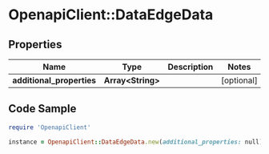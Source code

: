 # OpenapiClient::DataEdgeData

## Properties

Name | Type | Description | Notes
------------ | ------------- | ------------- | -------------
**additional_properties** | **Array&lt;String&gt;** |  | [optional] 

## Code Sample

```ruby
require 'OpenapiClient'

instance = OpenapiClient::DataEdgeData.new(additional_properties: null)
```


